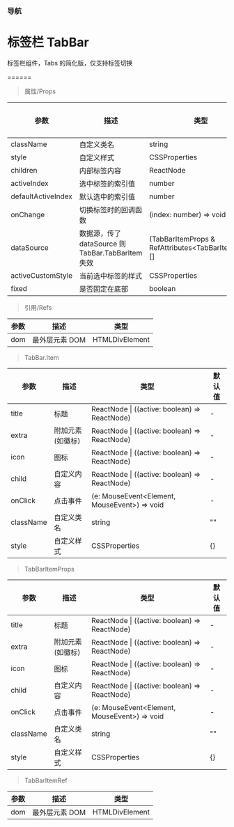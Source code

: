 ### 导航

# 标签栏 TabBar

标签栏组件，Tabs 的简化版，仅支持标签切换

======

> 属性/Props

|参数|描述|类型|默认值|
|----------|-------------|------|------|
|className|自定义类名|string|""|
|style|自定义样式|CSSProperties|{}|
|children|内部标签内容|ReactNode|null|
|activeIndex|选中标签的索引值|number|-|
|defaultActiveIndex|默认选中的索引值|number|0|
|onChange|切换标签时的回调函数|(index: number) =\> void|-|
|dataSource|数据源，传了 dataSource 则 TabBar\.TabBarItem 失效|(TabBarItemProps & RefAttributes\<TabBarItemRef\>)\[\]|-|
|activeCustomStyle|当前选中标签的样式|CSSProperties|-|
|fixed|是否固定在底部|boolean|true|

> 引用/Refs

|参数|描述|类型|
|----------|-------------|------|
|dom|最外层元素 DOM|HTMLDivElement|

> TabBar.Item

|参数|描述|类型|默认值|
|----------|-------------|------|------|
|title|标题|ReactNode \| ((active: boolean) =\> ReactNode)|-|
|extra|附加元素 (如徽标)|ReactNode \| ((active: boolean) =\> ReactNode)|-|
|icon|图标|ReactNode \| ((active: boolean) =\> ReactNode)|-|
|child|自定义内容|ReactNode \| ((active: boolean) =\> ReactNode)|-|
|onClick|点击事件|(e: MouseEvent\<Element, MouseEvent\>) =\> void|-|
|className|自定义类名|string|""|
|style|自定义样式|CSSProperties|{}|

> TabBarItemProps

|参数|描述|类型|默认值|
|----------|-------------|------|------|
|title|标题|ReactNode \| ((active: boolean) =\> ReactNode)|-|
|extra|附加元素 (如徽标)|ReactNode \| ((active: boolean) =\> ReactNode)|-|
|icon|图标|ReactNode \| ((active: boolean) =\> ReactNode)|-|
|child|自定义内容|ReactNode \| ((active: boolean) =\> ReactNode)|-|
|onClick|点击事件|(e: MouseEvent\<Element, MouseEvent\>) =\> void|-|
|className|自定义类名|string|""|
|style|自定义样式|CSSProperties|{}|

> TabBarItemRef

|参数|描述|类型|
|----------|-------------|------|
|dom|最外层元素 DOM|HTMLDivElement|
